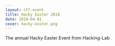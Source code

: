 ```yaml
---
layout: ctf-event
title: Hacky Easter 2018
date: 2018-04-01
cover: hacky-easter.png
---
```


The annual Hacky Easter Event from Hacking-Lab
